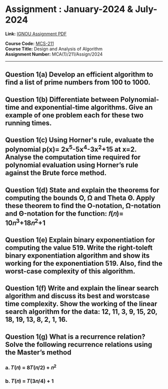 # Assignment : January-2024 & July-2024
**Link:** [IGNOU Assignment PDF](https://webservices.ignou.ac.in/assignments/Master-Degree/MCA_NEW/2024/MCA_NEW_Ist%20Semester.pdf)

**Course Code:** [MCS-211](https://egyankosh.ac.in/handle/123456789/73651)  
**Course Title:** Design and Analysis of Algorithm  
**Assignment Number:** MCA(1)/211/Assign/2024  

---

## Question 1(a) Develop an efficient algorithm to find a list of prime numbers from 100 to 1000.

## Question 1(b) Differentiate between Polynomial-time and exponential-time algorithms. Give an example of one problem each for these two running times.

## Question 1(c) Using Horner's rule, evaluate the polynomial p(x)= 2x<sup>5</sup>-5x<sup>4</sup>-3x<sup>2</sup>+15 at x=2. Analyse the computation time required for polynomial evaluation using Horner’s rule against the Brute force method.

## Question 1(d) State and explain the theorems for computing the bounds O, Ω and Theta Θ. Apply these theorem to find the O-notation, Ω-notation and Θ-notation for the function: 𝑓(𝑛)= 10𝑛<sup>3</sup>+18𝑛<sup>2</sup>+1

## Question 1(e) Explain binary exponentiation for computing the value 519. Write the right-toleft binary exponentiation algorithm and show its working for the exponentiation 519. Also, find the worst-case complexity of this algorithm.

## Question 1(f) Write and explain the linear search algorithm and discuss its best and worstcase time complexity. Show the working of the linear search algorithm for the data: 12, 11, 3, 9, 15, 20, 18, 19, 13, 8, 2, 1, 16.

## Question 1(g) What is a recurrence relation? Solve the following recurrence relations using the Master’s method 
### a. 𝑇(𝑛) = 8𝑇(𝑛/2) + 𝑛<sup>2</sup>
### b. 𝑇(𝑛) = 𝑇(3𝑛/4) + 1